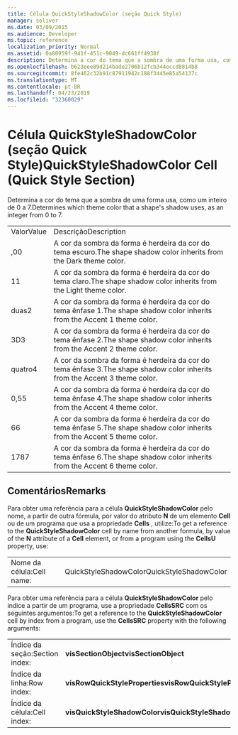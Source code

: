 ```yaml
---
title: Célula QuickStyleShadowColor (seção Quick Style)
manager: soliver
ms.date: 03/09/2015
ms.audience: Developer
ms.topic: reference
localization_priority: Normal
ms.assetid: 0a80959f-941f-451c-9049-dc661ff4930f
description: Determina a cor do tema que a sombra de uma forma usa, como um inteiro de 0 a 7.
ms.openlocfilehash: b623eee89d214bade2706b12fcb344eccd8814b8
ms.sourcegitcommit: 8fe462c32b91c87911942c188f3445e85a54137c
ms.translationtype: MT
ms.contentlocale: pt-BR
ms.lasthandoff: 04/23/2019
ms.locfileid: "32360029"
---
```

# <a name="quickstyleshadowcolor-cell-quick-style-section"></a><span data-ttu-id="35f7e-103">Célula QuickStyleShadowColor (seção Quick Style)</span><span class="sxs-lookup"><span data-stu-id="35f7e-103">QuickStyleShadowColor Cell (Quick Style Section)</span></span>

<span data-ttu-id="35f7e-104">Determina a cor do tema que a sombra de uma forma usa, como um inteiro de 0 a 7.</span><span class="sxs-lookup"><span data-stu-id="35f7e-104">Determines which theme color that a shape's shadow uses, as an integer from 0 to 7.</span></span>
  
|||
|:-----|:-----|
|<span data-ttu-id="35f7e-105">Valor</span><span class="sxs-lookup"><span data-stu-id="35f7e-105">Value</span></span>  <br/> |<span data-ttu-id="35f7e-106">Descrição</span><span class="sxs-lookup"><span data-stu-id="35f7e-106">Description</span></span>  <br/> |
|<span data-ttu-id="35f7e-107">,0</span><span class="sxs-lookup"><span data-stu-id="35f7e-107">0</span></span>  <br/> |<span data-ttu-id="35f7e-108">A cor da sombra da forma é herdeira da cor do tema escuro.</span><span class="sxs-lookup"><span data-stu-id="35f7e-108">The shape shadow color inherits from the Dark theme color.</span></span>  <br/> |
|<span data-ttu-id="35f7e-109">1</span><span class="sxs-lookup"><span data-stu-id="35f7e-109">1</span></span>  <br/> |<span data-ttu-id="35f7e-110">A cor da sombra da forma é herdeira da cor do tema claro.</span><span class="sxs-lookup"><span data-stu-id="35f7e-110">The shape shadow color inherits from the Light theme color.</span></span>  <br/> |
|<span data-ttu-id="35f7e-111">duas</span><span class="sxs-lookup"><span data-stu-id="35f7e-111">2</span></span>  <br/> |<span data-ttu-id="35f7e-112">A cor da sombra da forma é herdeira da cor do tema ênfase 1.</span><span class="sxs-lookup"><span data-stu-id="35f7e-112">The shape shadow color inherits from the Accent 1 theme color.</span></span>  <br/> |
|<span data-ttu-id="35f7e-113">3D</span><span class="sxs-lookup"><span data-stu-id="35f7e-113">3</span></span>  <br/> |<span data-ttu-id="35f7e-114">A cor da sombra da forma é herdeira da cor do tema ênfase 2.</span><span class="sxs-lookup"><span data-stu-id="35f7e-114">The shape shadow color inherits from the Accent 2 theme color.</span></span>  <br/> |
|<span data-ttu-id="35f7e-115">quatro</span><span class="sxs-lookup"><span data-stu-id="35f7e-115">4</span></span>  <br/> |<span data-ttu-id="35f7e-116">A cor da sombra da forma é herdeira da cor do tema ênfase 3.</span><span class="sxs-lookup"><span data-stu-id="35f7e-116">The shape shadow color inherits from the Accent 3 theme color.</span></span>  <br/> |
|<span data-ttu-id="35f7e-117">0,5</span><span class="sxs-lookup"><span data-stu-id="35f7e-117">5</span></span>  <br/> |<span data-ttu-id="35f7e-118">A cor da sombra da forma é herdeira da cor do tema ênfase 4.</span><span class="sxs-lookup"><span data-stu-id="35f7e-118">The shape shadow color inherits from the Accent 4 theme color.</span></span>  <br/> |
|<span data-ttu-id="35f7e-119">6</span><span class="sxs-lookup"><span data-stu-id="35f7e-119">6</span></span>  <br/> |<span data-ttu-id="35f7e-120">A cor da sombra da forma é herdeira da cor do tema ênfase 5.</span><span class="sxs-lookup"><span data-stu-id="35f7e-120">The shape shadow color inherits from the Accent 5 theme color.</span></span>  <br/> |
|<span data-ttu-id="35f7e-121">178</span><span class="sxs-lookup"><span data-stu-id="35f7e-121">7</span></span>  <br/> |<span data-ttu-id="35f7e-122">A cor da sombra da forma é herdeira da cor do tema ênfase 6.</span><span class="sxs-lookup"><span data-stu-id="35f7e-122">The shape shadow color inherits from the Accent 6 theme color.</span></span>  <br/> |
   
## <a name="remarks"></a><span data-ttu-id="35f7e-123">Comentários</span><span class="sxs-lookup"><span data-stu-id="35f7e-123">Remarks</span></span>

<span data-ttu-id="35f7e-124">Para obter uma referência para a célula **QuickStyleShadowColor** pelo nome, a partir de outra fórmula, por valor do atributo **N** de um elemento **Cell** ou de um programa que usa a propriedade **Cells** , utilize:</span><span class="sxs-lookup"><span data-stu-id="35f7e-124">To get a reference to the **QuickStyleShadowColor** cell by name from another formula, by value of the **N** attribute of a **Cell** element, or from a program using the **CellsU** property, use:</span></span> 
  
|||
|:-----|:-----|
| <span data-ttu-id="35f7e-125">Nome da célula:</span><span class="sxs-lookup"><span data-stu-id="35f7e-125">Cell name:</span></span>  <br/> | <span data-ttu-id="35f7e-126">QuickStyleShadowColor</span><span class="sxs-lookup"><span data-stu-id="35f7e-126">QuickStyleShadowColor</span></span>  <br/> |
   
<span data-ttu-id="35f7e-127">Para obter uma referência para a célula **QuickStyleShadowColor** pelo índice a partir de um programa, use a propriedade **CellsSRC** com os seguintes argumentos:</span><span class="sxs-lookup"><span data-stu-id="35f7e-127">To get a reference to the **QuickStyleShadowColor** cell by index from a program, use the **CellsSRC** property with the following arguments:</span></span> 
  
|||
|:-----|:-----|
| <span data-ttu-id="35f7e-128">Índice da seção:</span><span class="sxs-lookup"><span data-stu-id="35f7e-128">Section index:</span></span>  <br/> |<span data-ttu-id="35f7e-129">**visSectionObject**</span><span class="sxs-lookup"><span data-stu-id="35f7e-129">**visSectionObject**</span></span> <br/> |
| <span data-ttu-id="35f7e-130">Índice da linha:</span><span class="sxs-lookup"><span data-stu-id="35f7e-130">Row index:</span></span>  <br/> |<span data-ttu-id="35f7e-131">**visRowQuickStyleProperties**</span><span class="sxs-lookup"><span data-stu-id="35f7e-131">**visRowQuickStyleProperties**</span></span> <br/> |
| <span data-ttu-id="35f7e-132">Índice da célula:</span><span class="sxs-lookup"><span data-stu-id="35f7e-132">Cell index:</span></span>  <br/> |<span data-ttu-id="35f7e-133">**visQuickStyleShadowColor**</span><span class="sxs-lookup"><span data-stu-id="35f7e-133">**visQuickStyleShadowColor**</span></span> <br/> |
   

